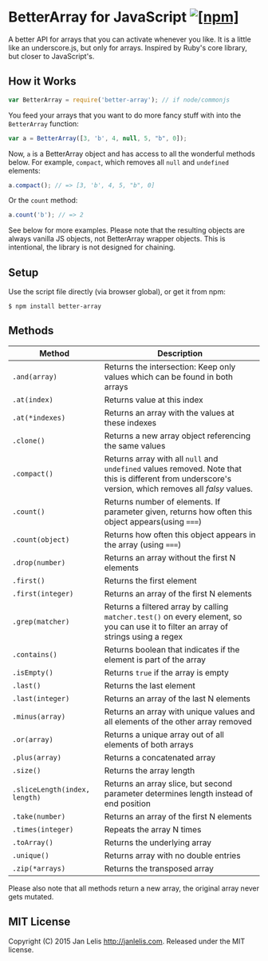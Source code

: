 # BetterArray for JavaScript [![[npm]](https://img.shields.io/npm/v/better-array.svg)](https://www.npmjs.com/package/better-array)

A better API for arrays that you can activate whenever you like. It is a little like an underscore.js, but only for arrays. Inspired by Ruby's core library, but closer to JavaScript's.

## How it Works

```javascript
var BetterArray = require('better-array'); // if node/commonjs
```

You feed your arrays that you want to do more fancy stuff with into the `BetterArray` function:

```javascript
var a = BetterArray([3, 'b', 4, null, 5, "b", 0]);
```

Now, `a` is a BetterArray object and has access to all the wonderful methods below. For example, `compact`, which removes all `null` and `undefined` elements:

```javascript
a.compact(); // => [3, 'b', 4, 5, "b", 0]
```

Or the `count` method:

```javascript
a.count('b'); // => 2
```

See below for more examples. Please note that the resulting objects are always vanilla JS objects, not BetterArray wrapper objects. This is intentional, the library is not designed for chaining.

## Setup

Use the script file directly (via browser global), or get it from npm:

    $ npm install better-array

## Methods

Method | Description
-------|------------
`.and(array)` | Returns the intersection: Keep only values which can be found in both arrays
`.at(index)` | Returns value at this index
`.at(*indexes)` | Returns an array with the values at these indexes
`.clone()` | Returns a new array object referencing the same values
`.compact()` | Returns array with all `null` and `undefined` values removed. Note that this is different from underscore's version, which removes all *falsy* values.
`.count()` | Returns number of elements. If parameter given, returns how often this object appears(using `===`)
`.count(object)` | Returns how often this object appears in the array (using `===`)
`.drop(number)` | Returns an array without the first N elements
`.first()` | Returns the first element
`.first(integer)` | Returns an array of the first N elements
`.grep(matcher)` | Returns a filtered array by calling `matcher.test()` on every element, so you can use it to filter an array of strings using a regex
`.contains()` | Returns boolean that indicates if the element is part of the array
`.isEmpty()` | Returns `true` if the array is empty
`.last()` | Returns the last element
`.last(integer)` | Returns an array of the last N elements
`.minus(array)` | Returns an array with unique values and all elements of the other array removed
`.or(array)` | Returns a unique array out of all elements of both arrays
`.plus(array)` | Returns a concatenated array
`.size()` | Returns the array length
`.sliceLength(index, length)` | Returns an array slice, but second parameter determines length instead of end position
`.take(number)` | Returns an array of the first N elements
`.times(integer)` | Repeats the array N times
`.toArray()` | Returns the underlying array
`.unique()` | Returns array with no double entries
`.zip(*arrays)` | Returns the transposed array

Please also note that all methods return a new array, the original array never gets mutated.


## MIT License

Copyright (C) 2015 Jan Lelis <http://janlelis.com>. Released under the MIT license.
